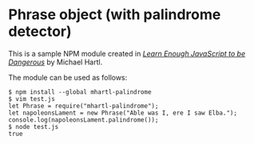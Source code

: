 # Phrase object (with palindrome detector)
This is a sample NPM module created in [*Learn Enough JavaScript to be Dangerous*](https://www.learnenough.com/javascript-tutorial) by Michael Hartl.

The module can be used as follows:

```
$ npm install --global mhartl-palindrome
$ vim test.js
let Phrase = require("mhartl-palindrome");
let napoleonsLament = new Phrase("Able was I, ere I saw Elba.");
console.log(napoleonsLament.palindrome());
$ node test.js
true
```
